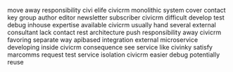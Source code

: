 move away responsibility civi elife civicrm monolithic system cover contact key group author editor newsletter subscriber civicrm difficult develop test debug inhouse expertise available civicrm usually hand several external consultant lack contact rest architecture push responsibility away civicrm favoring separate way apibased integration external microservice developing inside civicrm consequence see service like civinky satisfy marcomms request test service isolation civicrm easier debug potentially reuse